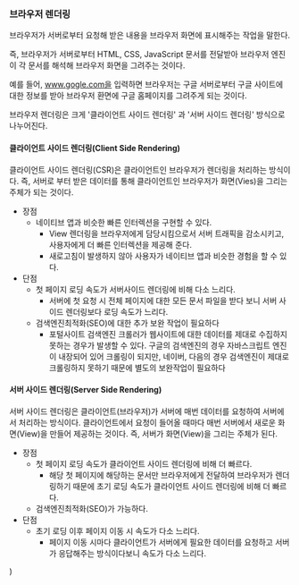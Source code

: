 ### 브라우저 렌더링

브라우저가 서버로부터 요청해 받은 내용을 브라우저 화면에 표시해주는 작업을 말한다.

즉, 브라우저가 서버로부터 HTML, CSS, JavaScript 문서를 전달받아 브라우저 엔진이 각 문서를 해석해 브라우저 화면을 그려주는 것이다.

예를 들어, www.gogle.com을 입력하면 브라우저는 구글 서버로부터 구글 사이트에 대한 정보를 받아 브라우저 환면에 구글 홈페이지를 그려주게 되는 것이다.

브라우저 렌더링은 크게 '클라이언트 사이드 렌더링' 과 '서버 사이드 렌더링' 방식으로 나누어진다.



#### 클라이언트 사이드 렌더링(Client Side Rendering)

클라이언트 사이드 렌더링(CSR)은 클라이언트인 브라우저가 렌더링을 처리하는 방식이다. 즉, 서버로 부터 받은 데이터를 통해 클라이언트인 브라우저가 화면(Vies)을 그리는 주체가 되는 것이다.



- 장점
  - 네이티브 앱과 비슷한 빠른 인터렉션을 구현할 수 있다.
    - View 렌더링을 브라우저에게 담당시킴으로서 서버 트래픽을 감소시키고, 사용자에게 더 빠른 인터렉션을 제공해 준다.
    - 새로고침이 발생하지 않아 사용자가 네이티브 앱과 비슷한 경험을 할 수 있다.
- 단점
  - 첫 페이지 로딩 속도가 서버사이드 렌더링에 비해 다소 느리다.
    - 서버에 첫 요청 시 전체 페이지에 대한 모든 문서 파일을 받다 보니 서버 사이드 렌더링보다 로딩 속도가 느리다.
  - 검색엔진최적화(SEO)에 대한 추가 보완 작업이 필요하다
    - 포털사이트 검색엔진 크롤러가 웹사이트에 대한 데이터를 제대로 수집하지 못하는 경우가 발생할 수 있다. 구글의 검색엔진의 경우 자바스크립트 엔진이 내장되어 있어 크롤링이 되지만, 네이버, 다음의 경우 검색엔진이 제대로 크롤링하지 못하기 때문에 별도의 보완작업이 필요하다



#### 서버 사이드 렌더링(Server Side Rendering)

서버 사이드 렌더링은 클라이언트(브라우저)가 서버에 매번 데이터를 요청하여 서버에서 처리하는 방식이다. 클라이언트에서 요청이 들어올 때마다 매번 서버에서 새로운 화면(View)을 만들어 제공하는 것이다. 즉, 서버가 화면(View)을 그리는 주체가 된다.



- 장점
  - 첫 페이지 로딩 속도가 클라이언트 사이드 렌더링에 비해 더 빠르다.
    - 해당 첫 페이지에 해당하는 문서만 브라우저에게 전달하여 브라우저가 렌더링하기 때문에 초기 로딩 속도가 클라이언트 사이드 렌더링에 비해 더 빠르다.
  - 검색엔진최적화(SEO)가 가능하다.
- 단점
  - 초기 로딩 이후 페이지 이동 시 속도가 다소 느리다.
    - 페이지 이동 시마다 클라이언트가 서버에게 필요한 데이터를 요청하고 서버가 응답해주는 방식이다보니 속도가 다소 느리다.





























)